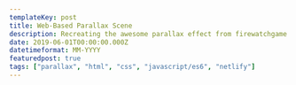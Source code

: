 ```yaml
---
templateKey: post
title: Web-Based Parallax Scene
description: Recreating the awesome parallax effect from firewatchgame.com for a friend's wedding website
date: 2019-06-01T00:00:00.000Z
datetimeformat: MM-YYYY
featuredpost: true
tags: ["parallax", "html", "css", "javascript/es6", "netlify"]
---
```

